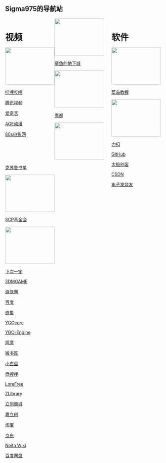 ## Sigma975的导航站

<div id="video" style="height:400px;width:160px;float:left;">
  <h1 style="margin-bottom:0;">视频</h1>
  
  <a href="https://www.bilibili.com/" target="_blank"><img src="https://t7.baidu.com/it/u=4138435146,1856383332&fm=218&app=125&size=f242,150&n=0&f=PNG?s=8197C732DDA1FA133E526557030030B9&sec=1652288400&t=aa4a6db4ffc4ae2338f543d4c397ef5f" width=160 height=120></a>
  
  <a href="https://www.bilibili.com/" target="_blank">哔哩哔哩</a>
  
  <a href="https://v.qq.com/?ptag=qqbsc" target="_blank">腾讯视频</a>
  
  <a href="https://www.iqiyi.com/" target="_blank">爱奇艺</a>
  
  <a href="https://www.agemys.com/" target="_blank">AGE动漫</a>
  
  <a href="https://www.80s.tw/" target="_blank">80s电影网</a>
</div>

<div id="software" style="height:400px;width:160px;float:right;">

  <h1 style="margin-bottom:0;">软件</h1>
  
  <a href="https://www.runoob.com/" target="_blank"><img src="https://img1.baidu.com/it/u=2206127466,2420924082&fm=253&fmt=auto&app=138&f=GIF?w=220&h=100" width=160 height=120></a>

  <a href="https://www.runoob.com/" target="_blank">菜鸟教程</a>
  
  <a href="http://scp-wiki-cn.wikidot.com/" target="_blank"><img src="https://static.leetcode.cn/cn-mono-assets/production/assets/logo-dark-cn.c42314a8.svg" width=160 height=120></a>

  <a href="https://leetcode.cn/" target="_blank">力扣</a>
  
  <a href="https://github.com/" target="_blank">GitHub</a>
  
  <a href="http://www.taichi-maker.com/" target="_blank">太极创客</a>
  
  <a href="https://www.csdn.net/" target="_blank">CSDN</a>

  <a href="https://www.elecfans.com/" target="_blank">电子发烧友</a>
</div>

<a href="https://www.cnmods.org/" target="_blank"><img src="https://www.cnmods.org/title-1.jpg" width=160 height=120></a>

<a href="https://www.cnmods.org/" target="_blank">章鱼的地下城</a>

<a href="https://www.cnmods.net/#/homePage" target="_blank"><img src="https://wiki.cnmods.org/_media/logo.png" width=160 height=120></a>

<a href="https://www.cnmods.net/#/homePage" target="_blank">魔都</a>

<a href="https://www.douban.com/note/581689161/" target="_blank"><img src="https://img0.baidu.com/it/u=2898435425,2147751146&fm=253&fmt=auto&app=138&f=JPEG?w=593&h=500" width=160 height=120></a>

<a href="https://www.douban.com/note/581689161/" target="_blank">克苏鲁书单</a>

<a href="http://scp-wiki-cn.wikidot.com/" target="_blank"><img src="https://img2.baidu.com/it/u=3880532747,2617205718&fm=253&fmt=auto&app=138&f=JPEG?w=800&h=500" width=160 height=120></a>

<a href="http://scp-wiki-cn.wikidot.com/" target="_blank">SCP基金会</a>

<a href="https://www.iiice.cn/#/" target="_blank"><img src="https://img2.baidu.com/it/u=1666363001,73034044&fm=253&fmt=auto?w=1452&h=800" width=160 height=120></a>

<a href="https://www.iiice.cn/#/" target="_blank">下次一定</a>

<a href="https://www.3dmgame.com/" target="_blank">3DMGAME</a>

<a href="https://www.ali213.net/" target="_blank">游侠网</a>

<a href="https://www.baidu.com/" target="_blank">百度</a>

<a href="https://666yun.men/#/dashboard" target="_blank">蜂巢</a>

<a href="http://ygocore.ysepan.com/" target="_blank">YGOcore</a>

<a href="https://www.ygo-sem.cn/index.html" target="_blank">YGO-Engine</a>

<a href="https://www.jiumodiary.com" target="_blank">鸠摩</a>

<a href="https://www.banshujiang.cn" target="_blank">搬书匠</a>

<a href="https://www.xiaobaipan.com" target="_blank">小白盘</a>

<a href="https://www.pansoso.org" target="_blank">盘搜搜</a>

<a href="https://ebook2.lorefree.com" target="_blank">LoreFree</a>

<a href="https://zh.singlelogin.me/" target="_blank">ZLibrary</a>

<a href="https://www.szlcsc.com/?c=BD&sdclkid=ALeN15opALAi15eG&audience=3121619&bd_vid=8386733010871724153" target="_blank">立创商城</a>

<a href="https://www.jlc.com/" target="_blank">嘉立创</a>

<a href="https://www.taobao.com/" target="_blank">淘宝</a>

<a href="https://www.jd.com/" target="_blank">京东</a>

<a href="https://noita.fandom.com/wiki/Noita_Wiki/zh?mobileaction=toggle_view_mobile" target="_blank">Noita Wiki</a>

<a href="https://pan.baidu.com/disk/main?from=oldversion#/brand" target="_blank">百度网盘</a>
